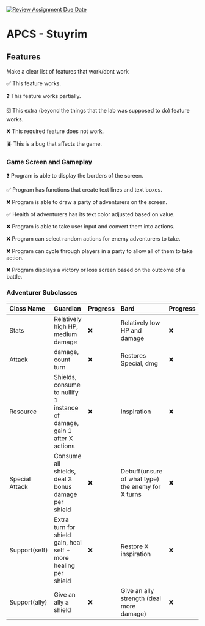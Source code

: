 
[![Review Assignment Due Date](https://classroom.github.com/assets/deadline-readme-button-22041afd0340ce965d47ae6ef1cefeee28c7c493a6346c4f15d667ab976d596c.svg)](https://classroom.github.com/a/KprAwj1n)
# APCS - Stuyrim

## Features

Make a clear list of features that work/dont work

:white_check_mark: This feature works.

:question: This feature works partially.

:ballot_box_with_check: This extra (beyond the things that the lab was supposed to do) feature works.

:x: This required feature does not work.

:beetle: This is a bug that affects the game.

### Game Screen and Gameplay
:question: Program is able to display the borders of the screen.

:white_check_mark: Program has functions that create text lines and text boxes.

:x: Program is able to draw a party of adventurers on the screen.

:white_check_mark: Health of adventurers has its text color adjusted based on value.

:x: Program is able to take user input and convert them into actions.

:x: Program can select random actions for enemy adventurers to take.

:x: Program can cycle through players in a party to allow all of them to take action.

:x: Program displays a victory or loss screen based on the outcome of a battle.

### Adventurer Subclasses
|Class Name|Guardian|Progress|Bard|Progress|
|:-|:-|:-|:-|:-|
|Stats|Relatively high HP, medium damage|:x:|Relatively low HP and damage|:x:|
|Attack|damage, count turn|:x:|Restores Special, dmg|:x:|
|Resource|Shields, consume to nullify 1 instance of damage, gain 1 after X actions|:x:|Inspiration|:x:|
|Special Attack|Consume all shields, deal X bonus damage per shield|:x:|Debuff(unsure of what type) the enemy for X turns|:x:|
|Support(self)|Extra turn for shield gain, heal self + more healing per shield|:x:|Restore X inspiration|:x:|
|Support(ally)|Give an ally a shield|:x:|Give an ally strength (deal more damage)|:x:|

